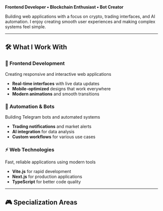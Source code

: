 
**Frontend Developer • Blockchain Enthusiast • Bot Creator**

Building web applications with a focus on crypto, trading interfaces, and AI automation. I enjoy creating smooth user experiences and making complex systems feel simple.

---

## 🛠️ What I Work With

### 🎯 **Frontend Development**
Creating responsive and interactive web applications
- **Real-time interfaces** with live data updates
- **Mobile-optimized** designs that work everywhere
- **Modern animations** and smooth transitions

### 🤖 **Automation & Bots**
Building Telegram bots and automated systems
- **Trading notifications** and market alerts
- **AI integration** for data analysis
- **Custom workflows** for various use cases

### ⚡ **Web Technologies**
Fast, reliable applications using modern tools
- **Vite.js** for rapid development
- **Next.js** for production applications
- **TypeScript** for better code quality

---

## 🎮 Specialization Areas
